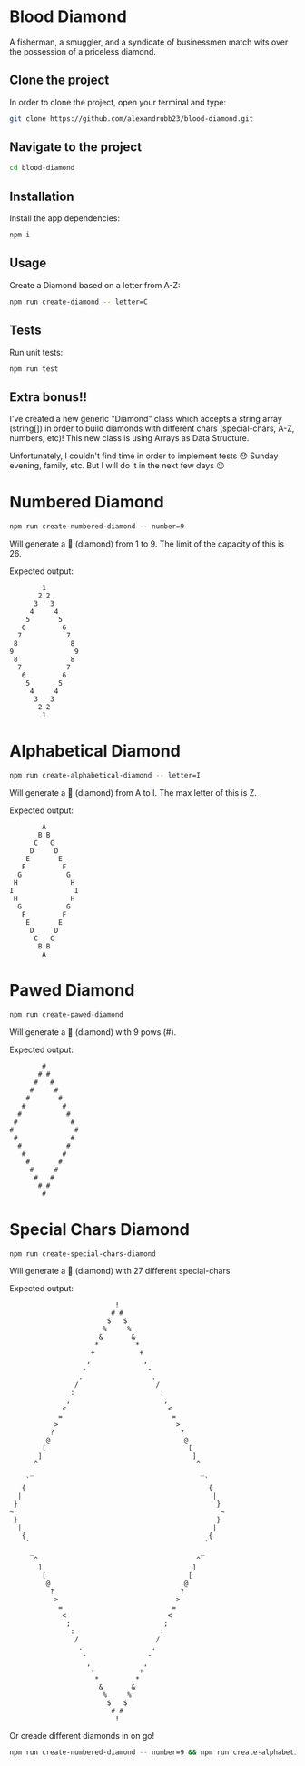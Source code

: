 # Blood Diamond

A fisherman, a smuggler, and a syndicate of businessmen match wits over the possession of a priceless diamond.

## Clone the project

In order to clone the project, open your terminal and type:

```bash
git clone https://github.com/alexandrubb23/blood-diamond.git
```

## Navigate to the project

```bash
cd blood-diamond
```

## Installation

Install the app dependencies:

```bash
npm i
```

## Usage

Create a Diamond based on a letter from A-Z:

```bash
npm run create-diamond -- letter=C
```

## Tests

Run unit tests:

```bash
npm run test
```

## Extra bonus!!

I've created a new generic "Diamond" class which accepts a string array (string[]) in order to build diamonds with different chars (special-chars, A-Z, numbers, etc)! This new class is using Arrays as Data Structure.

Unfortunately, I couldn't find time in order to implement tests 😞 Sunday evening, family, etc. But I will do it in the next few days 😉

# Numbered Diamond

```bash
npm run create-numbered-diamond -- number=9
```

Will generate a 🔶 (diamond) from 1 to 9. The limit of the capacity of this is 26.

Expected output:

```
        1
       2 2
      3   3
     4     4
    5       5
   6         6
  7           7
 8             8
9               9
 8             8
  7           7
   6         6
    5       5
     4     4
      3   3
       2 2
        1
```

# Alphabetical Diamond

```bash
npm run create-alphabetical-diamond -- letter=I
```

Will generate a 🔶 (diamond) from A to I. The max letter of this is Z.

Expected output:

```
        A
       B B
      C   C
     D     D
    E       E
   F         F
  G           G
 H             H
I               I
 H             H
  G           G
   F         F
    E       E
     D     D
      C   C
       B B
        A
```

# Pawed Diamond

```bash
npm run create-pawed-diamond
```

Will generate a 🔶 (diamond) with 9 pows (#).

Expected output:

```
        #
       # #
      #   #
     #     #
    #       #
   #         #
  #           #
 #             #
#               #
 #             #
  #           #
   #         #
    #       #
     #     #
      #   #
       # #
        #
```

# Special Chars Diamond

```bash
npm run create-special-chars-diamond
```

Will generate a 🔶 (diamond) with 27 different special-chars.

Expected output:

```
                          !
                         # #
                        $   $
                       %     %
                      &       &
                     *         *
                    +           +
                   ,             ,
                  -               -
                 .                 .
                /                   /
               :                     :
              ;                       ;
             <                         <
            =                           =
           >                             >
          ?                               ?
         @                                 @
        [                                   [
       ]                                     ]
      ^                                       ^
     _                                         _
    `                                           `
   {                                             {
  |                                               |
 }                                                 }
~                                                   ~
 }                                                 }
  |                                               |
   {                                             {
    `                                           `
     _                                         _
      ^                                       ^
       ]                                     ]
        [                                   [
         @                                 @
          ?                               ?
           >                             >
            =                           =
             <                         <
              ;                       ;
               :                     :
                /                   /
                 .                 .
                  -               -
                   ,             ,
                    +           +
                     *         *
                      &       &
                       %     %
                        $   $
                         # #
                          !
```

Or creade different diamonds in on go!

```bash
npm run create-numbered-diamond -- number=9 && npm run create-alphabetical-diamond -- letter=I && npm run create-pawed-diamond && npm run create-special-chars-diamond
```
